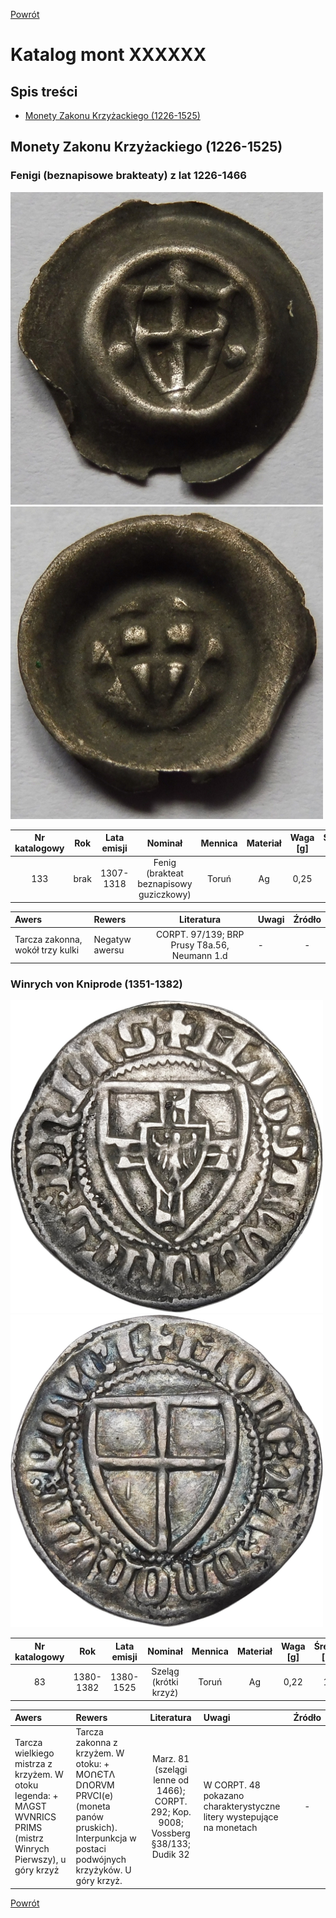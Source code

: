 [Powrót](../)


# Katalog mont XXXXXX
## Spis treści

- [Monety Zakonu Krzyżackiego (1226-1525)](#zak)


<a id='zak'></a>
## Monety Zakonu Krzyżackiego (1226-1525)

<a id='m1-1'></a>
### Fenigi (beznapisowe brakteaty) z lat 1226-1466

<img src="images/0133 - 1307-1318 - brakteat krzyzacki - awers.jpg" width="500px" height="500px"/> <img src="images/0133 - 1307-1318 - brakteat krzyzacki - rewers.jpg" width="500px" height="500px"/>
    
| Nr katalogowy | Rok | Lata emisji | Nominał | Mennica | Materiał | Waga [g] | Średnica [mm] | Rant | Stan |
| :-: | :-: | :-: | :-: | :-: | :-: | :-: | :-: | :-: | :-: |
| 133 | brak | 1307-1318 | Fenig (brakteat beznapisowy guziczkowy) | Toruń | Ag | 0,25 | 16 | gładki | 2- |

| Awers | Rewers | Literatura | Uwagi | Źródło |
| :- | :- | :-: | :- | :-: |
| Tarcza zakonna, wokół trzy kulki | Negatyw awersu | CORPT. 97/139; BRP Prusy T8a.56, Neumann 1.d | - | - |

<a id='m1-2'></a>
### Winrych von Kniprode (1351-1382)

<img src="images/0083 - 1360-1382 - szelag krzyzacki - Winrych von Kniprode - awers.jpg" width="500px" height="500px"/> <img src="images/0083 - 1360-1382 - szelag krzyzacki - Winrych von Kniprode - rewers.jpg" width="500px" height="500px"/>
    
| Nr katalogowy | Rok | Lata emisji | Nominał | Mennica | Materiał | Waga [g] | Średnica [mm] | Rant | Stan |
| :-: | :-: | :-: | :-: | :-: | :-: | :-: | :-: | :-: | :-: |
| 83 | 1380-1382 | 1380-1525 | Szeląg (krótki krzyż) | Toruń | Ag | 0,22 | 16,2 | gładki | 3+ |

| Awers | Rewers | Literatura | Uwagi | Źródło |
| :- | :- | :-: | :- | :-: |
| Tarcza wielkiego mistrza z krzyżem. W otoku legenda: + MΛGST WVNRICS PRIMS (mistrz Winrych Pierwszy), u góry krzyż | Tarcza zakonna z krzyżem. W otoku: + MOՈЄTΛ DՈORVM PRVCI(e) (moneta panów pruskich). Interpunkcja w postaci podwójnych krzyżyków. U góry krzyż. | Marz. 81 (szelągi lenne od 1466); CORPT. 292; Kop. 9008; Vossberg §38/133; Dudik 32 | W CORPT. 48 pokazano charakterystyczne litery wystepujące na monetach | - |


[Powrót](../)